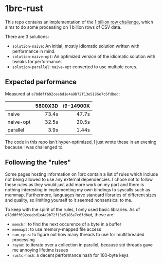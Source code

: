 # 1brc-rust

This repo contains an implementation of the [1 billion row challenge](https://www.morling.dev/blog/one-billion-row-challenge/), which aims to do some processing on 1 billion rows of CSV data.

There are 3 solutions:
- `solution-naive`: An initial, mostly idiomatic solution written with performance in mind.
- `solution-naive-opt`: An optimized version of the idiomatic solution with tweaks for performance.
- `solution-parallel`: `naive-opt` converted to use multiple cores.

## Expected performance

Measured at `e78ddff692ceebd1e4a9b72f13e5186e7c6fdbed`:

|           | 5800X3D | i9-14900K |
| --------- | ------: | --------: |
| naive     | 73.4s   | 47.7s     |
| naive-opt | 32.5s   | 20.5s     |
| parallel  | 3.9s    | 1.44s     |

The code in this repo isn't hyper-optimized, I just wrote these in an evening because I was challenged to.

## Following the "rules"

Some pages hosting information on 1brc contain a list of rules which include not being allowed to use any external dependencies. I chose not to follow these rules as they would just add more work on my part and there is nothing interesting in implementing my own bindings to syscalls such as memmap. Furthermore, languages have standard libraries of different sizes and quality, so limiting yourself to it seemed nonsensical to me.

To keep with the spirit of the rules, I only used basic libraries. As of `e78ddff692ceebd1e4a9b72f13e5186e7c6fdbed`, these are:
- `memchr`: to find the next occurence of a byte in a buffer
- `memmap2`: to use memory-mapped file access
- `num_cpus`: to figure out how many threads to use for multithreaded processing
- `rayon`: to iterate over a collection in parallel, because std threads gave me annoying lifetime issues
- `rustc-hash`: a decent performance hash for 100-byte keys
